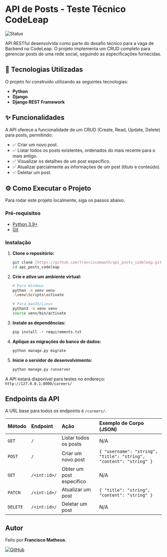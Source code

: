 # API de Posts - Teste Técnico CodeLeap

![Status](https://img.shields.io/badge/status-concluído-brightgreen)

API RESTful desenvolvida como parte do desafio técnico para a vaga de Backend na CodeLeap. O projeto implementa um CRUD completo para gerenciar posts de uma rede social, seguindo as especificações fornecidas.

## 🚀 Tecnologias Utilizadas

O projeto foi construído utilizando as seguintes tecnologias:

- **Python**
- **Django**
- **Django REST Framework**

## ✨ Funcionalidades

A API oferece a funcionalidade de um CRUD (Create, Read, Update, Delete) para posts, permitindo:

-   ✅ Criar um novo post.
-   ✅ Listar todos os posts existentes, ordenados do mais recente para o mais antigo.
-   ✅ Visualizar os detalhes de um post específico.
-   ✅ Atualizar parcialmente as informações de um post (título e conteúdo).
-   ✅ Deletar um post.

## ⚙️ Como Executar o Projeto

Para rodar este projeto localmente, siga os passos abaixo.

### **Pré-requisitos**

-   [Python 3.9+](https://www.python.org/downloads/)
-   [Git](https://git-scm.com/)

### **Instalação**

1.  **Clone o repositório:**
    ```sh
    git clone [https://github.com/franciscomaath/api_posts_codeleap.git](https://github.com/franciscomaath/api_posts_codeleap.git)
    cd api_posts_codeleap
    ```

2.  **Crie e ative um ambiente virtual:**
    ```sh
    # Para Windows
    python -m venv venv
    .\venv\Scripts\activate

    # Para macOS/Linux
    python3 -m venv venv
    source venv/bin/activate
    ```

3.  **Instale as dependências:**
    ```sh
    pip install -r requirements.txt
    ```

4.  **Aplique as migrações do banco de dados:**
    ```sh
    python manage.py migrate
    ```

5.  **Inicie o servidor de desenvolvimento:**
    ```sh
    python manage.py runserver
    ```

A API estará disponível para testes no endereço: `http://127.0.0.1:8000/careers/`

## Endpoints da API

A URL base para todos os endpoints é `/careers/`.

| Método | Endpoint         | Ação                | Exemplo de Corpo (JSON)                                |
| :----- | :--------------- | :------------------ | :----------------------------------------------------- |
| `GET`  | `/`              | Listar todos os posts | N/A                                                    |
| `POST` | `/`              | Criar um novo post  | `{ "username": "string", "title": "string", "content": "string" }` |
| `GET`  | `/<int:id>/`     | Obter um post específico | N/A                                                    |
| `PATCH`| `/<int:id>/`     | Atualizar um post     | `{ "title": "string", "content": "string" }`           |
| `DELETE`| `/<int:id>/`     | Deletar um post       | N/A                                                    |

## Autor

Feito por **Francisco Matheus**.

[![GitHub](https://img.shields.io/badge/GitHub-franciscomaath-blue?logo=github)](https://github.com/franciscomaath)